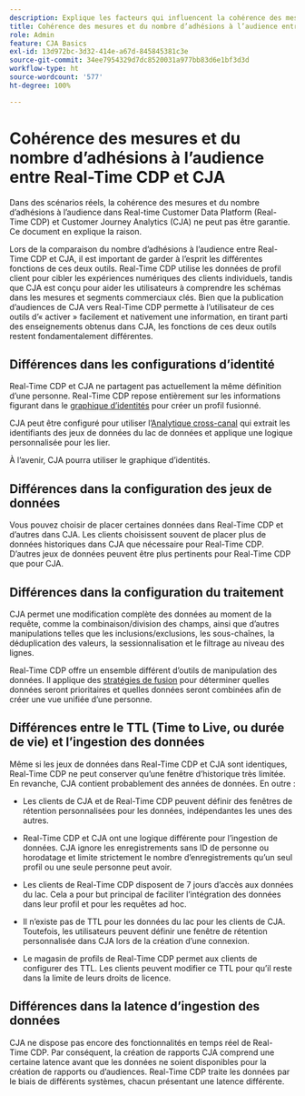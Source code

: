 ```yaml
---
description: Explique les facteurs qui influencent la cohérence des mesures et du nombre d’adhésions à l’audience entre Real-time Customer Data Platform (Real-Time CDP) et CJA.
title: Cohérence des mesures et du nombre d’adhésions à l’audience entre Real-Time CDP et CJA
role: Admin
feature: CJA Basics
exl-id: 13d972bc-3d32-414e-a67d-845845381c3e
source-git-commit: 34ee7954329d7dc8520031a977bb83d6e1bf3d3d
workflow-type: ht
source-wordcount: '577'
ht-degree: 100%

---
```



# Cohérence des mesures et du nombre d’adhésions à l’audience entre Real-Time CDP et CJA

Dans des scénarios réels, la cohérence des mesures et du nombre d’adhésions à l’audience dans Real-time Customer Data Platform (Real-Time CDP) et Customer Journey Analytics (CJA) ne peut pas être garantie. Ce document en explique la raison.

Lors de la comparaison du nombre d’adhésions à l’audience entre Real-Time CDP et CJA, il est important de garder à l’esprit les différentes fonctions de ces deux outils. Real-Time CDP utilise les données de profil client pour cibler les expériences numériques des clients individuels, tandis que CJA est conçu pour aider les utilisateurs à comprendre les schémas dans les mesures et segments commerciaux clés. Bien que la publication d’audiences de CJA vers Real-Time CDP permette à l’utilisateur de ces outils d’« activer » facilement et nativement une information, en tirant parti des enseignements obtenus dans CJA, les fonctions de ces deux outils restent fondamentalement différentes.

## Différences dans les configurations d’identité

Real-Time CDP et CJA ne partagent pas actuellement la même définition d’une personne. Real-Time CDP repose entièrement sur les informations figurant dans le [graphique d’identités](https://experienceleague.adobe.com/docs/platform-learn/tutorials/identities/understanding-identity-and-identity-graphs.html?lang=fr) pour créer un profil fusionné.

CJA peut être configuré pour utiliser l’[Analytique cross-canal](/help/cca/overview.md) qui extrait les identifiants des jeux de données du lac de données et applique une logique personnalisée pour les lier.

À l’avenir, CJA pourra utiliser le graphique d’identités.

## Différences dans la configuration des jeux de données

Vous pouvez choisir de placer certaines données dans Real-Time CDP et d’autres dans CJA. Les clients choisissent souvent de placer plus de données historiques dans CJA que nécessaire pour Real-Time CDP. D’autres jeux de données peuvent être plus pertinents pour Real-Time CDP que pour CJA.

## Différences dans la configuration du traitement

CJA permet une modification complète des données au moment de la requête, comme la combinaison/division des champs, ainsi que d’autres manipulations telles que les inclusions/exclusions, les sous-chaînes, la déduplication des valeurs, la sessionnalisation et le filtrage au niveau des lignes.

Real-Time CDP offre un ensemble différent d’outils de manipulation des données. Il applique des [stratégies de fusion](https://experienceleague.adobe.com/docs/experience-platform/profile/merge-policies/overview.html?lang=fr) pour déterminer quelles données seront prioritaires et quelles données seront combinées afin de créer une vue unifiée d’une personne.

## Différences entre le TTL (Time to Live, ou durée de vie) et l’ingestion des données

Même si les jeux de données dans Real-Time CDP et CJA sont identiques, Real-Time CDP ne peut conserver qu’une fenêtre d’historique très limitée. En revanche, CJA contient probablement des années de données. En outre :

* Les clients de CJA et de Real-Time CDP peuvent définir des fenêtres de rétention personnalisées pour les données, indépendantes les unes des autres.

* Real-Time CDP et CJA ont une logique différente pour l’ingestion de données. CJA ignore les enregistrements sans ID de personne ou horodatage et limite strictement le nombre d’enregistrements qu’un seul profil ou une seule personne peut avoir.

* Les clients de Real-Time CDP disposent de 7 jours d’accès aux données du lac. Cela a pour but principal de faciliter l’intégration des données dans leur profil et pour les requêtes ad hoc.

* Il n’existe pas de TTL pour les données du lac pour les clients de CJA. Toutefois, les utilisateurs peuvent définir une fenêtre de rétention personnalisée dans CJA lors de la création d’une connexion.

* Le magasin de profils de Real-Time CDP permet aux clients de configurer des TTL. Les clients peuvent modifier ce TTL pour qu’il reste dans la limite de leurs droits de licence.

## Différences dans la latence d’ingestion des données

CJA ne dispose pas encore des fonctionnalités en temps réel de Real-Time CDP. Par conséquent, la création de rapports CJA comprend une certaine latence avant que les données ne soient disponibles pour la création de rapports ou d’audiences. Real-Time CDP traite les données par le biais de différents systèmes, chacun présentant une latence différente.
